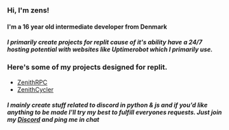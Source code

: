 ### Hi, I'm zens!
#### I'm a 16 year old intermediate developer from Denmark
##### I primarily create projects for replit cause of it's ability have a 24/7 hosting potential with websites like Uptimerobot which I primarily use.
### Here's some of my projects designed for replit.
- [ZenithRPC](https://github.com/ZensDK/ZenithRPC)
- [ZenithCycler](https://github.com/ZensDK/ZenithCycler)

##### I mainly create stuff related to discord in python & js and if you'd like anything to be made I'll try my best to fulfill everyones requests. Just join my [Discord](https://discord.gg/stWgVnBgHq) and ping me in chat
